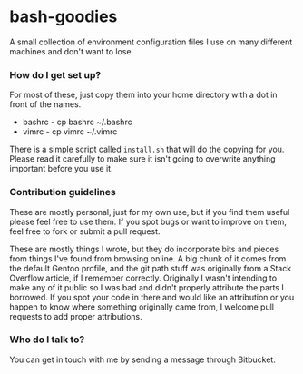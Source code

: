 # bash-goodies #

A small collection of environment configuration files I use on many different machines and don't want to lose.

### How do I get set up? ###

For most of these, just copy them into your home directory with a dot in front of the names.

* bashrc - cp bashrc ~/.bashrc
* vimrc - cp vimrc ~/.vimrc

There is a simple script called `install.sh` that will do the copying for you. Please read it carefully to make sure it isn't going to overwrite anything important before you use it.

### Contribution guidelines ###

These are mostly personal, just for my own use, but if you find them useful please feel free to use them. If you spot bugs or want to improve on them, feel free to fork or submit a pull request.

These are mostly things I wrote, but they do incorporate bits and pieces from things I've found from browsing online. A big chunk of it comes from the default Gentoo profile, and the git path stuff was originally from a Stack Overflow article, if I remember correctly. Originally I wasn't intending to make any of it public so I was bad and didn't properly attribute the parts I borrowed. If you spot your code in there and would like an attribution or you happen to know where something originally came from, I welcome pull requests to add proper attributions.

### Who do I talk to? ###

You can get in touch with me by sending a message through Bitbucket.

